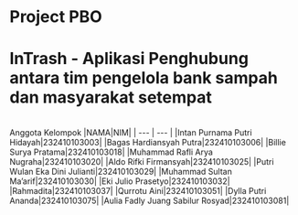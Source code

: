 # Project PBO
# InTrash - Aplikasi Penghubung antara tim pengelola bank sampah dan masyarakat setempat
<br />
Anggota Kelompok
|NAMA|NIM|
| --- | --- |
|Intan Purnama Putri Hidayah|232410103003|
|Bagas Hardiansyah Putra|232410103006|
|Billie Surya Pratama|232410103018|
|Muhammad Rafli Arya Nugraha|232410103020|
|Aldo Rifki Firmansyah|232410103025|
|Putri Wulan Eka Dini Julianti|232410103029|
|Muhammad Sultan Ma’arif|232410103030|
|Eki Julio Prasetyo|232410103032|
|Rahmadita|232410103037|
|Qurrotu Aini|232410103051|
|Dylla Putri Ananda|232410103075|
|Aulia Fadly Juang Sabilur Rosyad|232410103081|
